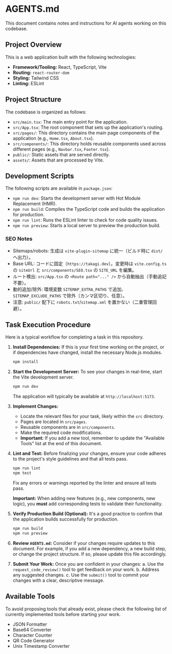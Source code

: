 # AGENTS.md

This document contains notes and instructions for AI agents working on this codebase.

## Project Overview

This is a web application built with the following technologies:

*   **Framework/Tooling:** React, TypeScript, Vite
*   **Routing:** `react-router-dom`
*   **Styling:** Tailwind CSS
*   **Linting:** ESLint

## Project Structure

The codebase is organized as follows:

*   `src/main.tsx`: The main entry point for the application.
*   `src/App.tsx`: The root component that sets up the application's routing.
*   `src/pages/`: This directory contains the main page components of the application (e.g., `Home.tsx`, `About.tsx`).
*   `src/components/`: This directory holds reusable components used across different pages (e.g., `Navbar.tsx`, `Footer.tsx`).
*   `public/`: Static assets that are served directly.
*   `assets/`: Assets that are processed by Vite.

## Development Scripts

The following scripts are available in `package.json`:

*   `npm run dev`: Starts the development server with Hot Module Replacement (HMR).
*   `npm run build`: Compiles the TypeScript code and builds the application for production.
*   `npm run lint`: Runs the ESLint linter to check for code quality issues.
*   `npm run preview`: Starts a local server to preview the production build.

### SEO Notes

- Sitemaps/robots: 生成は `vite-plugin-sitemap` に統一（ビルド時に `dist/` へ出力）。
- Base URL: コードに固定（`https://takagi.dev`）。変更時は `vite.config.ts` の `siteUrl` と `src/components/SEO.tsx` の `SITE_URL` を編集。
- ルート検出: `src/App.tsx` の `<Route path="..." />` から自動抽出（手動追記不要）。
- 動的追加/除外: 環境変数 `SITEMAP_EXTRA_PATHS` で追加、`SITEMAP_EXCLUDE_PATHS` で除外（カンマ区切り、任意）。
- 注意: `public/` 配下に `robots.txt`/`sitemap.xml` を置かない（二重管理回避）。

## Task Execution Procedure

Here is a typical workflow for completing a task in this repository.

1.  **Install Dependencies:**
    If this is your first time working on the project, or if dependencies have changed, install the necessary Node.js modules.
    ```bash
    npm install
    ```

2.  **Start the Development Server:**
    To see your changes in real-time, start the Vite development server.
    ```bash
    npm run dev
    ```
    The application will typically be available at `http://localhost:5173`.

3.  **Implement Changes:**
    *   Locate the relevant files for your task, likely within the `src` directory.
    *   Pages are located in `src/pages`.
    *   Reusable components are in `src/components`.
    *   Make the required code modifications.
    *   **Important:** If you add a new tool, remember to update the "Available Tools" list at the end of this document.

4.  **Lint and Test:**
    Before finalizing your changes, ensure your code adheres to the project's style guidelines and that all tests pass.
    ```bash
    npm run lint
    npm test
    ```
    Fix any errors or warnings reported by the linter and ensure all tests pass.

    **Important:** When adding new features (e.g., new components, new logic), you **must** add corresponding tests to validate their functionality.

5.  **Verify Production Build (Optional):**
    It's a good practice to confirm that the application builds successfully for production.
    ```bash
    npm run build
    npm run preview
    ```

6.  **Review `AGENTS.md`:**
    Consider if your changes require updates to this document. For example, if you add a new dependency, a new build step, or change the project structure. If so, please update this file accordingly.

7.  **Submit Your Work:**
    Once you are confident in your changes:
    a. Use the `request_code_review()` tool to get feedback on your work.
    b. Address any suggested changes.
    c. Use the `submit()` tool to commit your changes with a clear, descriptive message.

## Available Tools

To avoid proposing tools that already exist, please check the following list of currently implemented tools before starting your work.

*   JSON Formatter
*   Base64 Converter
*   Character Counter
*   QR Code Generator
*   Unix Timestamp Converter
